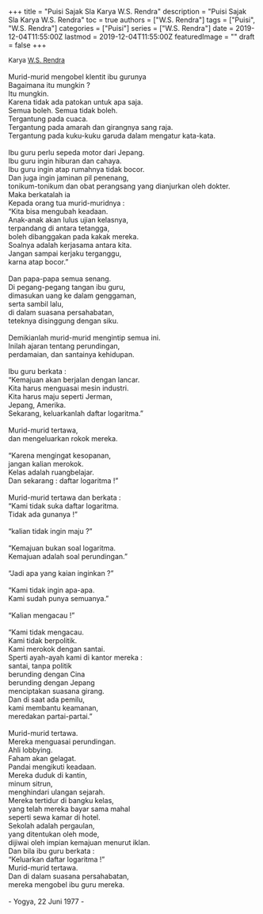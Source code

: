 +++
title = "Puisi Sajak Sla Karya W.S. Rendra"
description = "Puisi Sajak Sla Karya W.S. Rendra"
toc = true
authors = ["W.S. Rendra"]
tags = ["Puisi", "W.S. Rendra"]
categories = ["Puisi"]
series = ["W.S. Rendra"]
date = 2019-12-04T11:55:00Z
lastmod = 2019-12-04T11:55:00Z
featuredImage = ""
draft = false
+++

<div style="text-align: justify;">
<div style="font-size: small;">Karya <a href="/authors/w.s.-rendra/" target="_blank">W.S. Rendra</a></div><br />
Murid-murid mengobel klentit ibu gurunya<br />Bagaimana itu mungkin ?<br />Itu mungkin.<br />Karena tidak ada patokan untuk apa saja.<br />Semua boleh. Semua tidak boleh.<br />Tergantung pada cuaca.<br />Tergantung pada amarah dan girangnya sang raja.<br />Tergantung pada kuku-kuku garuda dalam mengatur kata-kata.<br /><br />Ibu guru perlu sepeda motor dari Jepang.<br />Ibu guru ingin hiburan dan cahaya.<br />Ibu guru ingin atap rumahnya tidak bocor.<br />Dan juga ingin jaminan pil penenang,<br />tonikum-tonikum dan obat perangsang yang dianjurkan oleh dokter.<br />Maka berkatalah ia<br />Kepada orang tua murid-muridnya :<br />“Kita bisa mengubah keadaan.<br />Anak-anak akan lulus ujian kelasnya,<br />terpandang di antara tetangga,<br />boleh dibanggakan pada kakak mereka.<br />Soalnya adalah kerjasama antara kita.<br />Jangan sampai kerjaku terganggu,<br />karna atap bocor.”<br /><br />Dan papa-papa semua senang.<br />Di pegang-pegang tangan ibu guru,<br />dimasukan uang ke dalam genggaman,<br />serta sambil lalu,<br />di dalam suasana persahabatan,<br />teteknya disinggung dengan siku.<br /><br />Demikianlah murid-murid mengintip semua ini.<br />Inilah ajaran tentang perundingan,<br />perdamaian, dan santainya kehidupan.<br /><br />Ibu guru berkata :<br />“Kemajuan akan berjalan dengan lancar.<br />Kita harus menguasai mesin industri.<br />Kita harus maju seperti Jerman,<br />Jepang, Amerika.<br />Sekarang, keluarkanlah daftar logaritma.”<br /><br />Murid-murid tertawa,<br />dan mengeluarkan rokok mereka.<br /><br />“Karena mengingat kesopanan,<br />jangan kalian merokok.<br />Kelas adalah ruangbelajar.<br />Dan sekarang : daftar logaritma !”<br /><br />Murid-murid tertawa dan berkata :<br />“Kami tidak suka daftar logaritma.<br />Tidak ada gunanya !”<br /><br />“kalian tidak ingin maju ?”<br /><br />“Kemajuan bukan soal logaritma.<br />Kemajuan adalah soal perundingan.”<br /><br />“Jadi apa yang kaian inginkan ?”<br /><br />“Kami tidak ingin apa-apa.<br />Kami sudah punya semuanya.”<br /><br />“Kalian mengacau !”<br /><br />“Kami tidak mengacau.<br />Kami tidak berpolitik.<br />Kami merokok dengan santai.<br />Sperti ayah-ayah kami di kantor mereka :<br />santai, tanpa politik<br />berunding dengan Cina<br />berunding dengan Jepang<br />menciptakan suasana girang.<br />Dan di saat ada pemilu,<br />kami membantu keamanan,<br />meredakan partai-partai.”<br /><br />Murid-murid tertawa.<br />Mereka menguasai perundingan.<br />Ahli lobbying.<br />Faham akan gelagat.<br />Pandai mengikuti keadaan.<br />Mereka duduk di kantin,<br />minum sitrun,<br />menghindari ulangan sejarah.<br />Mereka tertidur di bangku kelas,<br />yang telah mereka bayar sama mahal<br />seperti sewa kamar di hotel.<br />Sekolah adalah pergaulan,<br />yang ditentukan oleh mode,<br />dijiwai oleh impian kemajuan menurut iklan.<br />Dan bila ibu guru berkata :<br />“Keluarkan daftar logaritma !”<br />Murid-murid tertawa.<br />Dan di dalam suasana persahabatan,<br />mereka mengobel ibu guru mereka.<br /><br />- Yogya, 22 Juni 1977 -</div>
